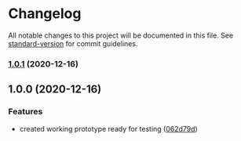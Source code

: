 # Changelog

All notable changes to this project will be documented in this file. See [standard-version](https://github.com/conventional-changelog/standard-version) for commit guidelines.

### [1.0.1](https://github.com/select/matrix-message-e2e/compare/v1.0.0...v1.0.1) (2020-12-16)

## 1.0.0 (2020-12-16)


### Features

* created working prototype ready for testing ([062d79d](https://github.com/select/matrix-message-e2e/commit/062d79d6c46b7e23f50c7d3435091f5063fe1494))
